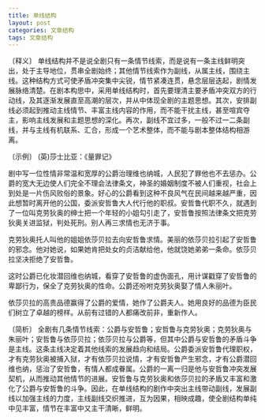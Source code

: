 ```yaml
---
title: 单线结构
layout: post
categories: 文章结构
tags: 文章结构
---
```


〔释义〕 单线结构并不是说全剧只有一条情节线索，而是说有一条主线鲜明突出，处于主导地位，贯串全剧始终；其他情节线索作为副线，从属主线，围绕主线。这种结构方式可使矛盾冲突集中尖锐，情节紧凑连贯，悬念层层迭起，剧情发展脉络清楚。在剧本构思中，采用单线结构时，首先要理清主要矛盾冲突双方的行动线，及其逐渐发展直至高潮的层次，并从中体现全剧的主题思想。其次，安排副线必须起到推动主线情节、丰富主线内容的作用，而不能干扰主线，甚至喧宾夺主，影响主线发展和主题思想的深化。再次，副线不宜过多，一般不过一二条副线，并与主线有机联系、汇合，形成一个艺术整体，而不能与剧本整体结构相游离。

〔示例〕 (英)莎士比亚：《量罪记》

剧中写一位性情非常温和宽厚的公爵治理维也纳城，人民犯了罪他也不去惩办。公爵的宽大无边使人们完全不理会法律条文，神圣的婚姻制度不被人们重视，社会上到处是一片伤风败俗的景象。好心的公爵看到这种不良风气在民间越来越严重，因此想暂时离开他的公国，委派安哲鲁大人代行他的职叔。安哲鲁代职不久，就遇到了一位叫克劳狄奥的绅士把一个年轻的小姐勾引走了，安哲鲁按照法律条文把克劳狄奥关进监狱，判处死刑。别人再三求情也无济于事。

克劳狄奥托人叫他的姐姐依莎贝拉去向安哲鲁求情。美丽的依莎贝拉引起了安哲鲁的邪念。他对她说，如果她肯把处女的贞洁献给他，他就饶她弟弟一条命。依莎贝拉坚决拒绝了安哲鲁。

这时公爵已化妆潜回维也纳城，看穿了安哲鲁的虚伪面孔，用计谋戳穿了安哲鲁的卑鄙行为，保全了克劳狄奥的性命。公爵还吩咐克劳狄奥娶了情人朱丽叶。

依莎贝拉的高贵品德赢得了公爵的爱情，她作了公爵夫人。她用良好的品德为臣民们树立了卓越的榜样。从前有过错的人都痛改前非，重新作人。

〔简析〕 全剧有几条情节线索：公爵与安哲鲁；安哲鲁与克劳狄奥；克劳狄奥与朱丽叶；安哲鲁与依莎贝拉；依莎贝拉与公爵等，但其中公爵与安哲鲁的矛盾斗争是主线。这条主线决定着其他线索的发展趋向和结局。公爵委派安哲鲁代理职权，才有克劳狄奥被捕入狱，才有依莎贝拉说情，才有安哲鲁产生邪念，才有公爵潜回维也纳，惩治了安哲鲁，有情人都成眷属。公爵的一离一归是他与安哲鲁冲突发展契机，从而推动其他情节的进展。安哲鲁与克劳狄奥和依莎贝拉的矛盾又丰富和激化了公爵与安哲鲁的斗争。因此，在单线结构的剧作中突出主线带动副线，发展副线以加强主线的力度，主线副线交织推进，互为因果，相映成趣，使全剧结构单纯中见丰富，情节在丰富中又主干清晰，鲜明。 